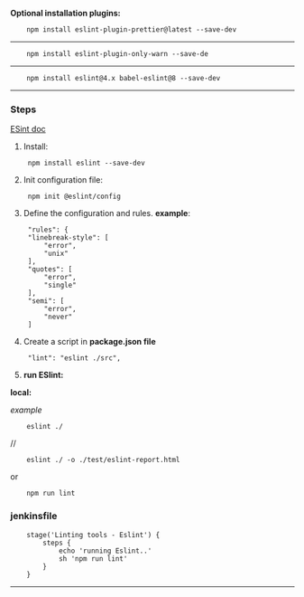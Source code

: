 **Optional installation plugins:**

        npm install eslint-plugin-prettier@latest --save-dev
___

        npm install eslint-plugin-only-warn --save-de
___ 
        npm install eslint@4.x babel-eslint@8 --save-dev
___
### **Steps**

[ESint doc](https://eslint.org/docs/user-guide/getting-started)

1. Install: 
        
        npm install eslint --save-dev

2. Init configuration file: 
   
        npm init @eslint/config

3. Define the configuration and rules. **example**:

        "rules": {
        "linebreak-style": [
            "error",
            "unix"
        ],
        "quotes": [
            "error",
            "single"
        ],
        "semi": [
            "error",
            "never"
        ]
   
4. Create a script in **package.json file** 
 
        "lint": "eslint ./src",

5. **run ESlint:**

**local:**

*example*

        eslint ./
//
        
        eslint ./ -o ./test/eslint-report.html

or 

        npm run lint

### **jenkinsfile**
        
        stage('Linting tools - Eslint') {
            steps {
                echo 'running Eslint..'
                sh 'npm run lint'
            }
        }    
___